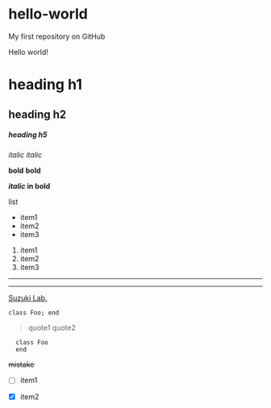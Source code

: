 # hello-world
My first repository on GitHub

Hello world!

# heading h1
## heading h2
##### heading h5

*italic*
_italic_

**bold**
__bold__

**_italic_ in bold**

list
* item1
* item2
* item3

1. item1
2. item2
3. item3

---
***

[Suzuki Lab.](http:.//www.tslab.se.shibaura-it.ac.jp)

`class Foo; end`

> quote1
> quote2

~~~
  class Foo
  end
~~~

~~mistake~~

- [ ] item1
- [X] item2

